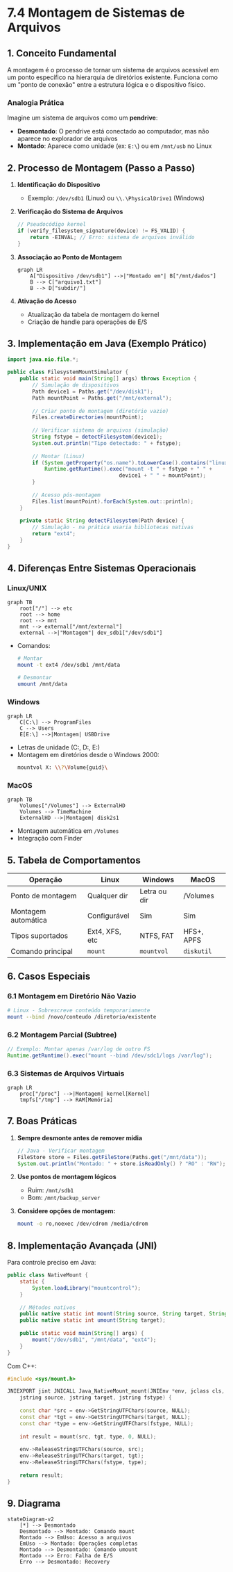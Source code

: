 # 7.4 Montagem de Sistemas de Arquivos

## **1. Conceito Fundamental**

A montagem é o processo de tornar um sistema de arquivos acessível em um ponto específico na hierarquia de diretórios existente. Funciona como um "ponto de conexão" entre a estrutura lógica e o dispositivo físico.

### **Analogia Prática**
Imagine um sistema de arquivos como um **pendrive**:
- **Desmontado**: O pendrive está conectado ao computador, mas não aparece no explorador de arquivos
- **Montado**: Aparece como unidade (ex: `E:\`) ou em `/mnt/usb` no Linux

## **2. Processo de Montagem (Passo a Passo)**

1. **Identificação do Dispositivo**
   - Exemplo: `/dev/sdb1` (Linux) ou `\\.\PhysicalDrive1` (Windows)

2. **Verificação do Sistema de Arquivos**
   ```c
   // Pseudocódigo kernel
   if (verify_filesystem_signature(device) != FS_VALID) {
       return -EINVAL; // Erro: sistema de arquivos inválido
   }
   ```

3. **Associação ao Ponto de Montagem**
   ```mermaid
   graph LR
       A["Dispositivo /dev/sdb1"] -->|"Montado em"| B["/mnt/dados"]
       B --> C["arquivo1.txt"]
       B --> D["subdir/"]
   ```

4. **Ativação do Acesso**
   - Atualização da tabela de montagem do kernel
   - Criação de handle para operações de E/S

## **3. Implementação em Java (Exemplo Prático)**

```java
import java.nio.file.*;

public class FilesystemMountSimulator {
    public static void main(String[] args) throws Exception {
        // Simulação de dispositivos
        Path device1 = Paths.get("/dev/disk1");
        Path mountPoint = Paths.get("/mnt/external");
        
        // Criar ponto de montagem (diretório vazio)
        Files.createDirectories(mountPoint);
        
        // Verificar sistema de arquivos (simulação)
        String fstype = detectFilesystem(device1);
        System.out.println("Tipo detectado: " + fstype);
        
        // Montar (Linux)
        if (System.getProperty("os.name").toLowerCase().contains("linux")) {
            Runtime.getRuntime().exec("mount -t " + fstype + " " + 
                                    device1 + " " + mountPoint);
        }
        
        // Acesso pós-montagem
        Files.list(mountPoint).forEach(System.out::println);
    }
    
    private static String detectFilesystem(Path device) {
        // Simulação - na prática usaria bibliotecas nativas
        return "ext4";
    }
}
```

## **4. Diferenças Entre Sistemas Operacionais**

### **Linux/UNIX**

```mermaid
graph TB
    root["/"] --> etc
    root --> home
    root --> mnt
    mnt --> external["/mnt/external"]
    external -->|"Montagem"| dev_sdb1["/dev/sdb1"]
```

- Comandos:
  ```bash
  # Montar
  mount -t ext4 /dev/sdb1 /mnt/data
  
  # Desmontar
  umount /mnt/data
  ```

### **Windows**
```mermaid
graph LR
    C[C:\] --> ProgramFiles
    C --> Users
    E[E:\] -->|Montagem| USBDrive
```

- Letras de unidade (C:, D:, E:)
- Montagem em diretórios desde o Windows 2000:
  ```bash
  mountvol X: \\?\Volume{guid}\
  ```

### **MacOS**

```mermaid
graph TB
    Volumes["/Volumes"] --> ExternalHD
    Volumes --> TimeMachine
    ExternalHD -->|Montagem| disk2s1
```

- Montagem automática em `/Volumes`
- Integração com Finder

## **5. Tabela de Comportamentos**

| **Operação**       | Linux            | Windows         | MacOS           |
|--------------------|------------------|-----------------|-----------------|
| Ponto de montagem  | Qualquer dir     | Letra ou dir    | /Volumes        |
| Montagem automática| Configurável     | Sim             | Sim             |
| Tipos suportados   | Ext4, XFS, etc   | NTFS, FAT       | HFS+, APFS      |
| Comando principal  | `mount`          | `mountvol`      | `diskutil`      |

## **6. Casos Especiais**

### **6.1 Montagem em Diretório Não Vazio**
```bash
# Linux - Sobrescreve conteúdo temporariamente
mount --bind /novo/conteudo /diretorio/existente
```

### **6.2 Montagem Parcial (Subtree)**
```java
// Exemplo: Montar apenas /var/log de outro FS
Runtime.getRuntime().exec("mount --bind /dev/sdc1/logs /var/log");
```

### **6.3 Sistemas de Arquivos Virtuais**

```mermaid
graph LR
    proc["/proc"] -->|Montagem| kernel[Kernel]
    tmpfs["/tmp"] --> RAM[Memória]
```

## **7. Boas Práticas**

1. **Sempre desmonte antes de remover mídia**
   ```java
   // Java - Verificar montagem
   FileStore store = Files.getFileStore(Paths.get("/mnt/data"));
   System.out.println("Montado: " + store.isReadOnly() ? "RO" : "RW");
   ```

2. **Use pontos de montagem lógicos**
   - Ruim: `/mnt/sdb1`
   - Bom: `/mnt/backup_server`

3. **Considere opções de montagem:**
   ```bash
   mount -o ro,noexec /dev/cdrom /media/cdrom
   ```

## **8. Implementação Avançada (JNI)**

Para controle preciso em Java:
```java
public class NativeMount {
    static {
        System.loadLibrary("mountcontrol");
    }
    
    // Métodos nativos
    public native static int mount(String source, String target, String fstype);
    public native static int umount(String target);
    
    public static void main(String[] args) {
        mount("/dev/sdb1", "/mnt/data", "ext4");
    }
}
```

Com C++:
```cpp
#include <sys/mount.h>

JNIEXPORT jint JNICALL Java_NativeMount_mount(JNIEnv *env, jclass cls, 
    jstring source, jstring target, jstring fstype) {
    
    const char *src = env->GetStringUTFChars(source, NULL);
    const char *tgt = env->GetStringUTFChars(target, NULL);
    const char *type = env->GetStringUTFChars(fstype, NULL);
    
    int result = mount(src, tgt, type, 0, NULL);
    
    env->ReleaseStringUTFChars(source, src);
    env->ReleaseStringUTFChars(target, tgt);
    env->ReleaseStringUTFChars(fstype, type);
    
    return result;
}
```

## **9. Diagrama**

```mermaid
stateDiagram-v2
    [*] --> Desmontado
    Desmontado --> Montado: Comando mount
    Montado --> EmUso: Acesso a arquivos
    EmUso --> Montado: Operações completas
    Montado --> Desmontado: Comando umount
    Montado --> Erro: Falha de E/S
    Erro --> Desmontado: Recovery
```